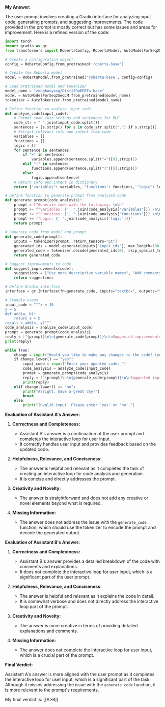 
**My Answer:**

The user prompt involves creating a Gradio interface for analyzing input code, generating prompts, and suggesting improvements. The code provided in the prompt is mostly correct but has some issues and areas for improvement. Here is a refined version of the code:

```python
import torch
import gradio as gr
from transformers import RobertaConfig, RobertaModel, AutoModelForSeq2SeqLM, AutoTokenizer

# Create a configuration object
config = RobertaConfig.from_pretrained('roberta-base')

# Create the Roberta model
model = RobertaModel.from_pretrained('roberta-base', config=config)

# Load pretrained model and tokenizer
model_name = "zonghaoyang/DistilRoBERTa-base"
model = AutoModelForSeq2SeqLM.from_pretrained(model_name)
tokenizer = AutoTokenizer.from_pretrained(model_name)

# Define function to analyze input code
def analyze_code(input_code):             
    # Format code into strings and sentences for NLP     
    code_str = " ".join(input_code.split())        
    sentences = [s.strip() for s in code_str.split(".") if s.strip()]   
    # Extract relevant info and intent from code        
    variables = []              
    functions = []    
    logic = []       
    for sentence in sentences: 
        if "=" in sentence:           
            variables.append(sentence.split("=")[0].strip())       
        elif "(" in sentence:            
            functions.append(sentence.split("(")[0].strip())       
        else:           
            logic.append(sentence)               
    # Return info and intent in dictionary    
    return {"variables": variables, "functions": functions, "logic": logic}

# Define function to generate prompt from analyzed code  
def generate_prompt(code_analysis):       
    prompt = f"Generate code with the following: \n\n"   
    prompt += f"Variables: {', '.join(code_analysis['variables'])} \n\n"   
    prompt += f"Functions: {', '.join(code_analysis['functions'])} \n\n"   
    prompt += f"Logic: {' '.join(code_analysis['logic'])}"  
    return prompt
	   
# Generate code from model and prompt  
def generate_code(prompt):
    inputs = tokenizer(prompt, return_tensors="pt")
    generated_ids = model.generate(inputs["input_ids"], max_length=100, num_beams=5, early_stopping=True)
    generated_code = tokenizer.decode(generated_ids[0], skip_special_tokens=True)
    return generated_code

# Suggest improvements to code
def suggest_improvements(code):
    suggestions = ["Use more descriptive variable names", "Add comments to explain complex logic", "Refactor duplicated code into functions"]
    return suggestions

# Define Gradio interface
interface = gr.Interface(fn=generate_code, inputs="textbox", outputs="textbox")

# Example usage
input_code = """x = 10
y = 5
def add(a, b):
    return a + b
result = add(x, y)"""
code_analysis = analyze_code(input_code)
prompt = generate_prompt(code_analysis)
reply = f"{prompt}\n\n{generate_code(prompt)}\n\nSuggested improvements: {', '.join(suggest_improvements(input_code))}"
print(reply)

while True:
    change = input("Would you like to make any changes to the code? (yes/no): ")
    if change.lower() == "yes":
        input_code = input("Enter your updated code: ")
        code_analysis = analyze_code(input_code)
        prompt = generate_prompt(code_analysis)
        reply = f"{prompt}\n\n{generate_code(prompt)}\n\nSuggested improvements: {', '.join(suggest_improvements(input_code))}"
        print(reply)
    elif change.lower() == "no":
        print("Alright, have a great day!")
        break
    else:
        print("Invalid input. Please enter 'yes' or 'no'.")
```

**Evaluation of Assistant A's Answer:**

1. **Correctness and Completeness:**
   - Assistant A's answer is a continuation of the user prompt and completes the interactive loop for user input.
   - It correctly handles user input and provides feedback based on the updated code.

2. **Helpfulness, Relevance, and Conciseness:**
   - The answer is helpful and relevant as it completes the task of creating an interactive loop for code analysis and generation.
   - It is concise and directly addresses the prompt.

3. **Creativity and Novelty:**
   - The answer is straightforward and does not add any creative or novel elements beyond what is required.

4. **Missing Information:**
   - The answer does not address the issue with the `generate_code` function, which should use the tokenizer to encode the prompt and decode the generated output.

**Evaluation of Assistant B's Answer:**

1. **Correctness and Completeness:**
   - Assistant B's answer provides a detailed breakdown of the code with comments and explanations.
   - It does not complete the interactive loop for user input, which is a significant part of the user prompt.

2. **Helpfulness, Relevance, and Conciseness:**
   - The answer is helpful and relevant as it explains the code in detail.
   - It is somewhat verbose and does not directly address the interactive loop part of the prompt.

3. **Creativity and Novelty:**
   - The answer is more creative in terms of providing detailed explanations and comments.

4. **Missing Information:**
   - The answer does not complete the interactive loop for user input, which is a crucial part of the prompt.

**Final Verdict:**

Assistant A's answer is more aligned with the user prompt as it completes the interactive loop for user input, which is a significant part of the task. Although it misses addressing the issue with the `generate_code` function, it is more relevant to the prompt's requirements.

My final verdict is: [[A>B]]